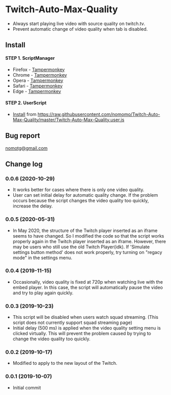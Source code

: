 # Twitch-Auto-Max-Quality
- Always start playing live video with source quality on twitch.tv.
- Prevent automatic change of video quality when tab is disabled.

## Install
#### STEP 1. ScriptManager
- Firefox - [Tampermonkey](https://addons.mozilla.org/ko/firefox/addon/tampermonkey/)
- Chrome - [Tampermonkey](https://chrome.google.com/webstore/detail/tampermonkey/dhdgffkkebhmkfjojejmpbldmpobfkfo?hl=ko)
- Opera - [Tampermonkey](https://addons.opera.com/extensions/details/tampermonkey-beta/)
- Safari - [Tampermonkey](https://safari.tampermonkey.net/tampermonkey.safariextz)
- Edge - [Tampermonkey](https://www.microsoft.com/store/p/tampermonkey/9nblggh5162s)
  
#### STEP 2. UserScript
- [Install](https://raw.githubusercontent.com/nomomo/Twitch-Auto-Max-Quality/master/Twitch-Auto-Max-Quality.user.js) from https://raw.githubusercontent.com/nomomo/Twitch-Auto-Max-Quality/master/Twitch-Auto-Max-Quality.user.js

## Bug report
nomotg@gmail.com

## Change log
### 0.0.6 (2020-10-29)
- It works better for cases where there is only one video quality.
- User can set initial delay for automatic quality change. If the problem occurs because the script changes the video quality too quickly, increase the delay.
### 0.0.5 (2020-05-31)
- In May 2020, the structure of the Twitch player inserted as an iframe seems to have changed. So I modified the code so that the script works properly again in the Twitch player inserted as an iframe. However, there may be users who still use the old Twitch Player(idk). If 'Simulate settings button method' does not work properly, try turning on "regacy mode" in the settings menu.
### 0.0.4 (2019-11-15)
- Occasionally, video quality is fixed at 720p when watching live with the embed player. In this case, the script will automatically pause the video and try to play again quickly.
### 0.0.3 (2019-10-23)
- This script will be disabled when users watch squad streaming. (This script does not currently support squad streaming page)
- Initial delay (500 ms) is applied when the video quality setting menu is clicked virtually. This will prevent the problem caused by trying to change the video quality too quickly.
### 0.0.2 (2019-10-17)
- Modified to apply to the new layout of the Twitch.
### 0.0.1 (2019-10-07)
- Initial commit
